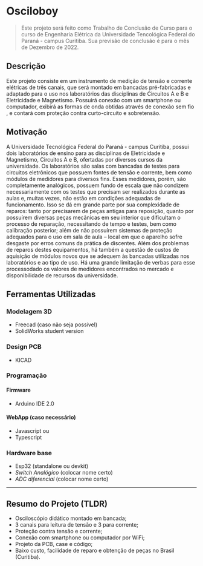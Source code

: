 # Osciloboy

> Este projeto será feito como Trabalho de Conclusão de Curso para o curso de Engenharia Elétrica da Universidade Tencológica Federal do Paraná - campus Curitiba. Sua previsão de conclusão é para o mês de Dezembro de 2022.

## Descrição
Este projeto consiste em um instrumento de medição de tensão e corrente elétricas de três canais, que será montado em bancadas pré-fabricadas e adaptado para o uso nos laboratórios das disciplinas de Circuitos A e B e Eletricidade e Magnetismo. Possuirá conexão com um smartphone ou computador, exibirá as formas de onda obtidas através de conexão sem fio , e contará com proteção contra curto-circuito e sobretensão.

## Motivação
A Universidade Tecnológica Federal do Paraná - campus Curitiba, possui dois laboratórios de ensino para as disciplinas de Eletricidade e Magnetismo, Circuitos A e B, ofertadas por diversos cursos da universidade. Os laboratórios são salas com bancadas de testes para circuitos eletrônicos que possuem fontes de tensão e corrente, bem como módulos de medidores para diversos fins. Esses medidores, porém, são completamente analógicos, possuem fundo de escala que não condizem necessariamente com os testes que precisam ser realizados durante as aulas e, muitas vezes, não estão em condições adequadas de funcionamento. Isso se dá em grande parte por sua complexidade de reparos: tanto por precisarem de peças antigas para reposição, quanto por possuírem diversas peças mecânicas em seu interior que dificultam o processo de reparação, necessitando de tempo e testes, bem como calibração posterior; além de não possuírem sistemas de proteção adequados para o uso em sala de aula – local em que o aparelho sofre desgaste por erros comuns da prática de discentes. Além dos problemas de reparos destes equipamentos, há também a questão de custos de aquisição de módulos novos que se adequem às bancadas utilizadas nos laboratórios e ao tipo de uso. Há uma grande limitação de verbas para esse processodado os valores de medidores encontrados no mercado e disponibilidade de recursos da universidade.

## Ferramentas Utilizadas

### Modelagem 3D
- Freecad (caso não seja possível)
- SolidWorks student version

### Design PCB
- KICAD

### Programação

#### Firmware
- Arduino IDE 2.0

#### WebApp (caso necessário)
- Javascript ou
- Typescript

### Hardware base
- Esp32 (standalone ou devkit)
- *Switch Analógico* (colocar nome certo)
- *ADC diferencial* (colocar nome certo)

----

## Resumo do Projeto (TLDR)
- Osciloscópio didático montado em bancada;
- 3 canais para leitura de tensão e 3 para corrente;
- Proteção contra tensão e corrente;
- Conexão com smartphone ou computador por WiFi;
- Projeto da PCB, case e código;
- Baixo custo, facilidade de reparo e obtenção de peças no Brasil (Curitiba).